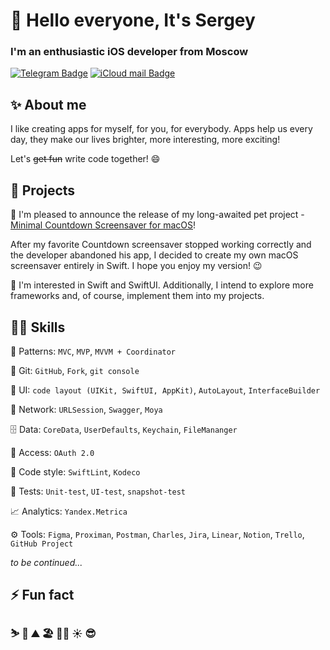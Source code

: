 # 👋 Hello everyone, It's Sergey  
### I'm an enthusiastic iOS developer from Moscow  
[![Telegram Badge]( https://img.shields.io/badge/telegram-blue?style=for-the-badge&logo=telegram&logoColor=white)](https://t.me/skemenov) 
[![iCloud mail Badge]( https://img.shields.io/badge/mail-white?style=for-the-badge&logo=icloud&logoColor=blue)](mailto:skemenov@icloud.com)
<!---
[![linkedIn Badge]( https://img.shields.io/badge/visit-blue?style=for-the-badge&logo=linkedin&logoColor=white)](https://es.linkedin.com/in/sergey-kemenov-119b4339)
--->



## ✨ About me

I like creating apps for myself, for you, for everybody. Apps help us every day, they make our lives brighter, more interesting, more exciting!

Let's ~~get fun~~ write code together! 😄



## 📡 Projects

🔭 I'm pleased to announce the release of my long-awaited pet project - 
[Minimal Countdown Screensaver for macOS](https://github.com/SKemenov/MinimalCountdown)!

After my favorite Countdown screensaver stopped working correctly and the developer abandoned his app, I decided to create my own macOS screensaver entirely in Swift. I hope you enjoy my version! 😉

👀 I'm interested in Swift and SwiftUI. Additionally, I intend to explore more frameworks and, of course, implement them into my projects.

## 👨‍💻 Skills

🥇 Patterns: `MVC`, `MVP`, `MVVM + Coordinator`

💫 Git: `GitHub`, `Fork`, `git console`

📱 UI: `code layout (UIKit, SwiftUI, AppKit)`, `AutoLayout`, `InterfaceBuilder`

🚀 Network: `URLSession`, `Swagger`, `Moya`

🗄 Data: `CoreData`, `UserDefaults`, `Keychain`, `FileMananger`

🔐 Access: `OAuth 2.0`

🧐 Code style: `SwiftLint`, `Kodeco`

🌟 Tests: `Unit-test`, `UI-test`, `snapshot-test`

📈 Analytics: `Yandex.Metrica`

⚙️ Tools: `Figma`, `Proximan`, `Postman`, `Charles`, `Jira`, `Linear`, `Notion`, `Trello`, `GitHub Project`


_to be continued..._


## ⚡ Fun fact

### ⛷️ 🕺 ⛰️ 🏖 🏃‍♂️ ☀️ 😎

<!---
SKemenov/SKemenov is a ✨ special ✨ repository because its `README.md` (this file) appears on your GitHub profile.
You can click the Preview link to take a look at your changes.
--->
